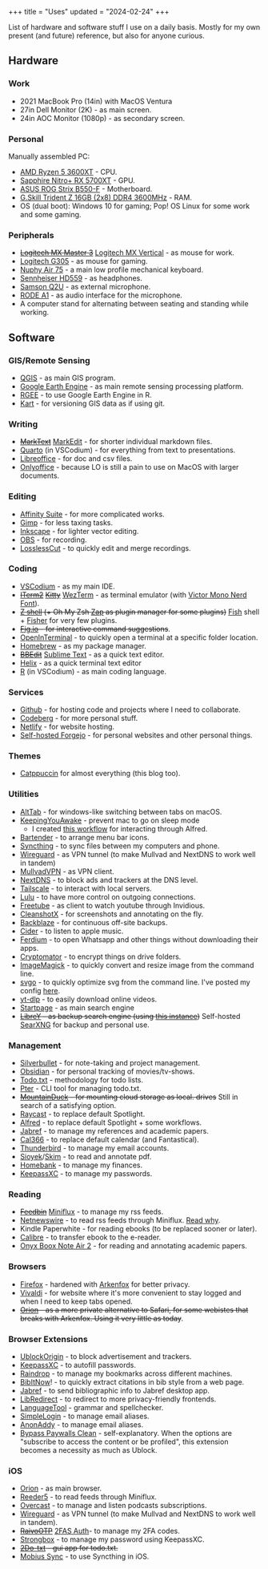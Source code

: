 +++
title = "Uses"
updated = "2024-02-24"
+++

List of hardware and software stuff I use on a daily basis. Mostly for my own present (and future) reference, but also for anyone curious.

## Hardware

### Work

- 2021 MacBook Pro (14in) with MacOS Ventura
- 27in Dell Monitor (2K) - as main screen.
- 24in AOC Monitor (1080p) - as secondary screen.

### Personal

Manually assembled PC:
- [AMD Ryzen 5 3600XT](https://www.amd.com/en/products/cpu/amd-ryzen-5-3600xt) - CPU.
- [Sapphire Nitro+ RX 5700XT](https://www.sapphiretech.com/en/consumer/nitro-radeon-rx-5700-xt-8g-gddr6) - GPU.
- [ASUS ROG Strix B550-F](https://rog.asus.com/motherboards/rog-strix/rog-strix-b550-f-gaming-model/) - Motherboard.
- [G.Skill Trident Z 16GB (2x8) DDR4 3600MHz](https://www.gskill.com/product/165/166/1562743659/F4-3600C16D-16GTZRC) - RAM.
- OS (dual boot): Windows 10 for gaming; Pop! OS Linux for some work and some gaming.

### Peripherals

- ~~[Logitech MX Master 3](https://www.logitech.com/en-us/products/mice/mx-master-3s.910-006556.html)~~ [Logitech MX Vertical](https://www.logitech.com/en/products/mice/mx-vertical-ergonomic-mouse.html) - as mouse for work.
- [Logitech G305](https://www.logitechg.com/en-us/products/gaming-mice/g305-lightspeed-wireless-gaming-mouse.910-005280.html) - as mouse for gaming.
- [Nuphy Air 75](https://nuphy.com/products/air75) - a main low profile mechanical keyboard.
- [Sennheiser HD559](https://www.sennheiser-hearing.com/it-IT/p/hd-559/) - as headphones.
- [Samson Q2U](https://samsontech.com/products/microphones/usb-microphones/q2u/) - as external microphone.
- [RODE A1](https://rode.com/en/interfaces-and-mixers/ai-series/ai-1) - as audio interface for the microphone.
- A computer stand for alternating between seating and standing while working.

## Software

### GIS/Remote Sensing

- [QGIS](https://qgis.org) - as main GIS program.
- [Google Earth Engine](https://earthengine.google.com/) - as main remote sensing processing platform.
- [RGEE](https://r-spatial.github.io/rgee/) - to use Google Earth Engine in R.
- [Kart](https://kartproject.org/) - for versioning GIS data as if using git.

### Writing

- ~~[MarkText](https://github.com/marktext/marktext)~~ [MarkEdit](https://github.com/MarkEdit-app/MarkEdit) - for shorter individual markdown files.
- [Quarto](https://quarto.org/) (in VSCodium) - for everything from text to presentations.
- [Libreoffice](https://www.libreoffice.org/) - for doc and csv files.
- [Onlyoffice](https://www.onlyoffice.com/) - because LO is still a pain to use on MacOS with larger documents.

### Editing

- [Affinity Suite](https://affinity.serif.com) - for more complicated works.
- [Gimp](https://www.gimp.org/) - for less taxing tasks.
- [Inkscape](https://inkscape.org/) - for lighter vector editing.
- [OBS](https://obsproject.com/) - for recording.
- [LosslessCut](https://github.com/mifi/lossless-cut) - to quickly edit and merge recordings.

### Coding

- [VSCodium](https://vscodium.com/) - as my main IDE.
- ~~[ITerm2](https://iterm2.com/)~~ ~~[Kitty](https://sw.kovidgoyal.net/kitty/)~~ [WezTerm](https://wezfurlong.org/wezterm/) - as terminal emulator (with [Victor Mono Nerd Font](https://www.programmingfonts.org/#victor-mono)).
- ~~[Z shell](https://www.zsh.org/) (+ ~~Oh My Zsh~~ [Zap](https://github.com/zap-zsh/zap) as plugin manager for some plugins)~~ [Fish](https://fishshell.com/) shell + [Fisher](https://github.com/jorgebucaran/fisher) for very few plugins.
- ~~[Fig.io](https://fig.io/) - for interactive command suggestions~~.
- [OpenInTerminal](https://github.com/Ji4n1ng/OpenInTerminal) - to quickly open a terminal at a specific folder location.
- [Homebrew](https://brew.sh/) - as my package manager.
- ~~[BBEdit](https://www.barebones.com/products/bbedit/)~~ [Sublime Text](https://www.sublimetext.com/) - as a quick text editor.
- [Helix](https://helix-editor.com/) - as a quick terminal text editor
- [R](https://www.r-project.org/) (in VSCodium) - as main coding language.

### Services

- [Github](https://github.com/) - for hosting code and projects where I need to collaborate.
- [Codeberg](https://codeberg.org/) - for more personal stuff.
- [Netlify](https://www.netlify.com/) - for website hosting.
- [Self-hosted Forgejo](https://archaeo.cc/forgejo/andreatitolo) - for personal websites and other personal things.

### Themes

- [Catppuccin](https://github.com/catppuccin) for almost everything (this blog too).

### Utilities

- [AltTab](https://alt-tab-macos.netlify.app/) - for windows-like switching between tabs on macOS.
- [KeepingYouAwake](https://keepingyouawake.app/) - prevent mac to go on sleep mode 
  - I created [this workflow](https://github.com/andreatitolo/kya-alfred) for interacting through Alfred.
- [Bartender](https://www.macbartender.com/) - to arrange menu bar icons.
- [Syncthing](https://syncthing.net/) - to sync files between my computers and phone.
- [Wireguard](https://www.wireguard.com/) - as VPN tunnel (to make Mullvad and NextDNS to work well in tandem)
- [MullvadVPN](https://mullvad.net/) - as VPN client.
- [NextDNS](https://nextdns.io/) - to block ads and trackers at the DNS level.
- [Tailscale](https://tailscale.com/) - to interact with local servers.
- [Lulu](https://objective-see.org/products/lulu.html) - to have more control on outgoing connections.
- [Freetube](https://freetubeapp.io/) - as client to watch youtube through Invidious.
- [CleanshotX](https://cleanshot.com/) - for screenshots and annotating on the fly.
- [Backblaze](https://www.backblaze.com/) - for continuous off-site backups.
- [Cider](https://cider.sh/) - to listen to apple music.
- [Ferdium](https://ferdium.org/) - to open Whatsapp and other things without downloading their apps.
- [Cryptomator](https://cryptomator.org/) - to encrypt things on drive folders.
- [ImageMagick](https://imagemagick.org/) - to quickly convert and resize image from the command line.
- [svgo](https://github.com/svg/svgo) - to quickly optimize svg from the command line. I've posted my config [here](https://www.archaeoramblings.com/blog/rebuilding-my-academic-website-with-zola/#svg-icons).
- [yt-dlp](https://github.com/yt-dlp/yt-dlp) - to easily download online videos.
- [Startpage](https://startpage.com) - as main search engine
- ~~[LibreY](https://github.com/hnhx/librex/) - as backup search engine (using [this instance](https://search.ahwx.org))~~ Self-hosted [SearXNG](https://github.com/searxng/searxng) for backup and personal use.

### Management

- [Silverbullet](https://silverbullet.md/) - for note-taking and project management.
- [Obsidian](https://obsidian.md/) - for personal tracking of movies/tv-shows.
- [Todo.txt](https://github.com/todotxt/todo.txt) - methodology for todo lists.
- [Pter](https://vonshednob.cc/pter/) - CLI tool for managing todo.txt.
- ~~[MountainDuck](https://mountainduck.io/) - for mounting cloud storage as local. drives~~ Still in search of a satisfying option.
- [Raycast](https://www.raycast.com/) - to replace default Spotlight.
- [Alfred](https://www.alfredapp.com/) - to replace default Spotlight + some workflows.
- [Jabref](https://www.jabref.org/) - to manage my references and academic papers.
- [Cal366](https://nspektor.com/en) - to replace default calendar (and Fantastical).
- [Thunderbird](https://www.thunderbird.net) - to manage my email accounts.
- [Sioyek](https://sioyek.info/)/[Skim](https://skim-app.sourceforge.io/) - to read and annotate pdf.
- [Homebank](https://code.launchpad.net/homebank) - to manage my finances.
- [KeepassXC](https://keepassxc.org/) - to manage my passwords.

### Reading

- ~~[Feedbin](https://feedbin.com/)~~ [Miniflux](https://miniflux.app/) - to manage my rss feeds.
- [Netnewswire](https://netnewswire.com/) - to read rss feeds through Miniflux. [Read why](https://inessential.com/2023/02/20/on_not_taking_money_for_netnewswire).
- Kindle Paperwhite - for reading ebooks (to be replaced sooner or later).
- [Calibre](https://calibre-ebook.com/) - to transfer ebook to the e-reader.
- [Onyx Boox Note Air 2](https://onyxboox.com/boox_noteair2) - for reading and annotating academic papers.

### Browsers

- [Firefox](https://www.mozilla.org/en-US/firefox/new/) - hardened with [Arkenfox](https://github.com/arkenfox/user.js) for better privacy.
- [Vivaldi](https://vivaldi.com/) - for website where it's more convenient to stay logged and when I need to keep tabs opened.
- ~~[Orion](https://browser.kagi.com/) - as a more private alternative to Safari, for some webistes that breaks with Arkenfox. Using it very little as today~~.

### Browser Extensions

- [UblockOrigin](https://ublockorigin.com/) - to block advertisement and trackers.
- [KeepassXC](https://addons.mozilla.org/en-US/firefox/addon/keepassxc-browser/) - to autofill passwords.
- [Raindrop](https://raindrop.io/) - to manage my bookmarks across different machines.
- [BibItNow](https://addons.mozilla.org/en-US/firefox/addon/bibitnow/)! - to quickly extract citations in bib style from a web page.
- [Jabref](https://addons.mozilla.org/en-US/firefox/addon/jabref/) - to send bibliographic info to Jabref desktop app.
- [LibRedirect](https://libredirect.github.io/) - to redirect to more privacy-friendly frontends.
- [LanguageTool](https://languagetool.org/) - grammar and spellchecker.
- [SimpleLogin](https://simplelogin.io/) - to manage email aliases.
- [AnonAddy](https://anonaddy.com/) - to manage email aliases.
- [Bypass Paywalls Clean](https://gitlab.com/magnolia1234/bypass-paywalls-firefox-clean) - self-explanatory. When the options are "subscribe to access the content or be profiled", this extension becomes a necessity as much as Ublock.

### iOS

- [Orion](https://browser.kagi.com) - as main browser.
- [Reeder5](https://reederapp.com/) - to read feeds through Miniflux.
- [Overcast](https://overcast.fm/) - to manage and listen podcasts subscriptions.
- [Wireguard](https://www.wireguard.com/) - as VPN tunnel (to make Mullvad and NextDNS to work well in tandem).
- ~~[RaivoOTP](https://raivo-otp.com/)~~ [2FAS Auth](https://2fas.com/)- to manage my 2FA codes.
- [Strongbox](https://strongboxsafe.com/) - to manage my password using KeepassXC.
- ~~[2Do-txt](https://github.com/sodenn/2do-txt) - gui app for todo.txt.~~
- [Mobius Sync](https://www.mobiussync.com/) - to use Syncthing in iOS.